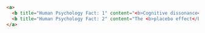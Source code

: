 <script>
import Content from "$lib/test/test.svx";
</script>

<Content />


```html

<a>
  <b title="Human Psychology Fact: 1" content="<b>Cognitive dissonance</b> refers to..">A</b>
  <b title="Human Psychology Fact: 2" content="The <b>placebo effect</b> demonstrates..">B</b>
</a>

```